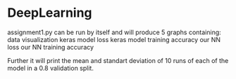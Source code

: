 # DeepLearning

assignment1.py can be run by itself and will produce 5 graphs containing:
    data visualization
    keras model loss
    keras model training accuracy
    our NN loss
    our NN training accuracy

Further it will print the mean and standart deviation of 10 runs of each of the model in a 0.8 validation split.